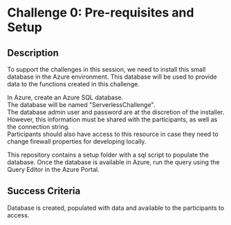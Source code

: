 # Challenge 0: Pre-requisites and Setup

## Description
To support the challenges in this session, we need to install this small database in the Azure environment.  This database will be used to provide data to the functions created in this challenge.

In Azure, create an Azure SQL database.  
The database will be named "ServerlessChallenge".  
The database admin user and password are at the discretion of the installer.  However, this information must be shared with the participants, as well as the connection string.  
Participants should also have access to this resource in case they need to change firewall properties for developing locally.

This repository contains a setup folder with a sql script to populate the database.  Once the database is available in Azure, run the query using the Query Editor in the Azure Portal.  

## Success Criteria
Database is created, populated with data and available to the participants to access.